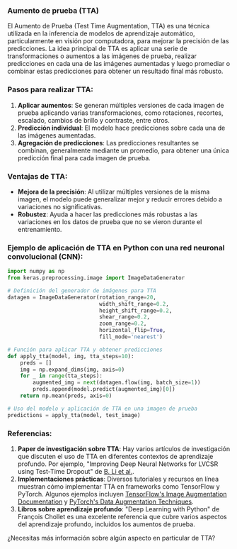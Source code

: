 
### Aumento de prueba (TTA)

El Aumento de Prueba (Test Time Augmentation, TTA) es una técnica utilizada en la inferencia de modelos de aprendizaje automático, particularmente en visión por 
computadora, para mejorar la precisión de las predicciones. La idea principal de TTA es aplicar una serie de transformaciones o aumentos a las imágenes de prueba, realizar predicciones en cada una de las imágenes aumentadas y luego promediar o combinar estas predicciones para obtener un resultado final más robusto. 

### Pasos para realizar TTA:
1. **Aplicar aumentos**: Se generan múltiples versiones de cada imagen de prueba aplicando varias transformaciones, como rotaciones, recortes, escalado, cambios de brillo y contraste, entre otros.
2. **Predicción individual**: El modelo hace predicciones sobre cada una de las imágenes aumentadas.
3. **Agregación de predicciones**: Las predicciones resultantes se combinan, generalmente mediante un promedio, para obtener una única predicción final para cada imagen de prueba.

### Ventajas de TTA:
- **Mejora de la precisión**: Al utilizar múltiples versiones de la misma imagen, el modelo puede generalizar mejor y reducir errores debido a variaciones no significativas.
- **Robustez**: Ayuda a hacer las predicciones más robustas a las variaciones en los datos de prueba que no se vieron durante el entrenamiento.

### Ejemplo de aplicación de TTA en Python con una red neuronal convolucional (CNN):

```python
import numpy as np
from keras.preprocessing.image import ImageDataGenerator

# Definición del generador de imágenes para TTA
datagen = ImageDataGenerator(rotation_range=20, 
                             width_shift_range=0.2, 
                             height_shift_range=0.2, 
                             shear_range=0.2, 
                             zoom_range=0.2, 
                             horizontal_flip=True, 
                             fill_mode='nearest')

# Función para aplicar TTA y obtener predicciones
def apply_tta(model, img, tta_steps=10):
    preds = []
    img = np.expand_dims(img, axis=0)
    for _ in range(tta_steps):
        augmented_img = next(datagen.flow(img, batch_size=1))
        preds.append(model.predict(augmented_img)[0])
    return np.mean(preds, axis=0)

# Uso del modelo y aplicación de TTA en una imagen de prueba
predictions = apply_tta(model, test_image)
```

### Referencias:

1. **Paper de investigación sobre TTA**: Hay varios artículos de investigación que discuten el uso de TTA en diferentes contextos de aprendizaje profundo. Por ejemplo, "Improving Deep Neural Networks for LVCSR using Test-Time Dropout" de [B. Li et al.](https://arxiv.org/abs/1607.03229).
2. **Implementaciones prácticas**: Diversos tutoriales y recursos en línea muestran cómo implementar TTA en frameworks como TensorFlow y PyTorch. Algunos ejemplos incluyen [TensorFlow's Image Augmentation Documentation](https://www.tensorflow.org/tutorials/images/data_augmentation) y [PyTorch's Data Augmentation Techniques](https://pytorch.org/vision/stable/transforms.html).
3. **Libros sobre aprendizaje profundo**: "Deep Learning with Python" de François Chollet es una excelente referencia que cubre varios aspectos del aprendizaje profundo, incluidos los aumentos de prueba.

¿Necesitas más información sobre algún aspecto en particular de TTA?